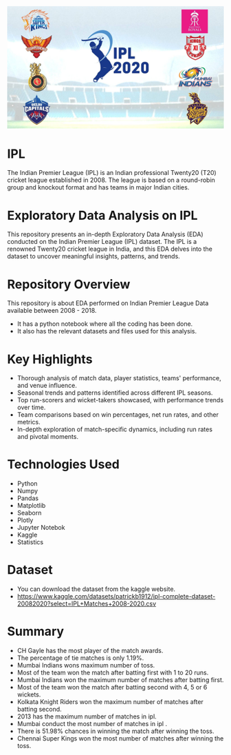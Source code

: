 ![Image Alt Text](https://github.com/GayasuddinMohd/Exploratory-Data-Analysis-on-IPL/blob/main/ipl.jpg?raw=true)

# IPL
The Indian Premier League (IPL) is an Indian professional Twenty20 (T20) cricket league established in 2008. The league is based on a round-robin group and knockout format and has teams in major Indian cities.

# Exploratory Data Analysis on IPL 
This repository presents an in-depth Exploratory Data Analysis (EDA) conducted on the Indian Premier League (IPL) dataset. The IPL is a renowned Twenty20 cricket league in India, and this EDA delves into the dataset to uncover meaningful insights, patterns, and trends.

# Repository Overview
This repository is about EDA performed on Indian Premier League Data available between 2008 - 2018.
   - It has a python notebook where all the coding has been done.
   - It also has the relevant datasets and files used for this analysis.
     
# Key Highlights 
* Thorough analysis of match data, player statistics, teams' performance, and venue influence.
* Seasonal trends and patterns identified across different IPL seasons.
* Top run-scorers and wicket-takers showcased, with performance trends over time.
* Team comparisons based on win percentages, net run rates, and other metrics.
* In-depth exploration of match-specific dynamics, including run rates and pivotal moments.

# Technologies Used
* Python
* Numpy
* Pandas
* Matplotlib
* Seaborn
* Plotly
* Jupyter Notebok
* Kaggle
* Statistics

# Dataset
* You can download the dataset from the kaggle website.
* https://www.kaggle.com/datasets/patrickb1912/ipl-complete-dataset-20082020?select=IPL+Matches+2008-2020.csv

# Summary 
* CH Gayle has the most player of the match awards.
* The percentage of tie matches is only 1.19%.
* Mumbai Indians wons maximum number of toss.
* Most of the team won the match after batting first with 1 to 20 runs.
* Mumbai Indians won the maximum number of matches after batting first.
* Most of the team won the match after batting second with 4, 5 or 6 wickets.
* Kolkata Knight Riders won the maximum number of matches after batting second.
* 2013 has the maximum number of matches in ipl.
* Mumbai conduct the most number of matches in ipl .
* There is 51.98% chances in winning the match after winning the toss.
* Chennai Super Kings won the most number of matches after winning the toss.










